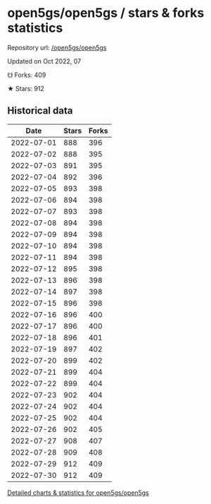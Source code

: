 # open5gs/open5gs / stars & forks statistics

Repository url: [/open5gs/open5gs](https://github.com/open5gs/open5gs)

Updated on Oct 2022, 07

☋ Forks: 409

★ Stars: 912

## Historical data
| Date | Stars | Forks |
|------|-------|-------|
| 2022-07-01 | 888 | 396 | 
| 2022-07-02 | 888 | 395 | 
| 2022-07-03 | 891 | 395 | 
| 2022-07-04 | 892 | 396 | 
| 2022-07-05 | 893 | 398 | 
| 2022-07-06 | 894 | 398 | 
| 2022-07-07 | 893 | 398 | 
| 2022-07-08 | 894 | 398 | 
| 2022-07-09 | 894 | 398 | 
| 2022-07-10 | 894 | 398 | 
| 2022-07-11 | 894 | 398 | 
| 2022-07-12 | 895 | 398 | 
| 2022-07-13 | 896 | 398 | 
| 2022-07-14 | 897 | 398 | 
| 2022-07-15 | 896 | 398 | 
| 2022-07-16 | 896 | 400 | 
| 2022-07-17 | 896 | 400 | 
| 2022-07-18 | 896 | 401 | 
| 2022-07-19 | 897 | 402 | 
| 2022-07-20 | 899 | 402 | 
| 2022-07-21 | 899 | 404 | 
| 2022-07-22 | 899 | 404 | 
| 2022-07-23 | 902 | 404 | 
| 2022-07-24 | 902 | 404 | 
| 2022-07-25 | 902 | 404 | 
| 2022-07-26 | 902 | 405 | 
| 2022-07-27 | 908 | 407 | 
| 2022-07-28 | 909 | 408 | 
| 2022-07-29 | 912 | 409 | 
| 2022-07-30 | 912 | 409 | 


[Detailed charts & statistics for open5gs/open5gs](https://reviewgithub.com/rep/open5gs/open5gs)
